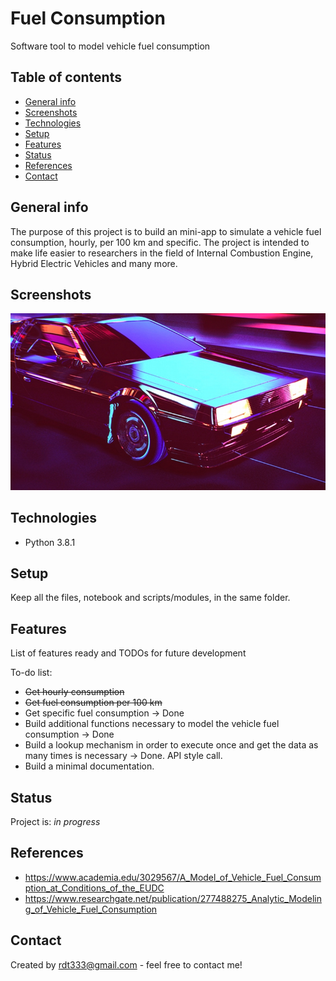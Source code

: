 # Fuel Consumption
Software tool to model vehicle fuel consumption

## Table of contents
* [General info](#general-info)
* [Screenshots](#screenshots)
* [Technologies](#technologies)
* [Setup](#setup)
* [Features](#features)
* [Status](#status)
* [References](#references)
* [Contact](#contact)

## General info
The purpose of this project is to build an mini-app to simulate a vehicle fuel consumption, hourly, per 100 km and specific. The project is intended to make 
life easier to researchers in the field of Internal Combustion Engine, Hybrid Electric Vehicles and many more.


## Screenshots
![Example screenshot](vehicle.jpg)

## Technologies
* Python 3.8.1

## Setup
Keep all the files, notebook and scripts/modules, in the same folder.

## Features
List of features ready and TODOs for future development

To-do list:
* ~~Get hourly consumption~~
* ~~Get fuel consumption per 100 km~~
* Get specific fuel consumption -> Done
* Build additional functions necessary to model the vehicle fuel consumption -> Done
* Build a lookup mechanism in order to execute once and get the data as many times is necessary -> Done. API style call.
* Build a minimal documentation.

## Status
Project is: _in progress_

## References
* https://www.academia.edu/3029567/A_Model_of_Vehicle_Fuel_Consumption_at_Conditions_of_the_EUDC
* https://www.researchgate.net/publication/277488275_Analytic_Modeling_of_Vehicle_Fuel_Consumption

## Contact
Created by rdt333@gmail.com - feel free to contact me!
